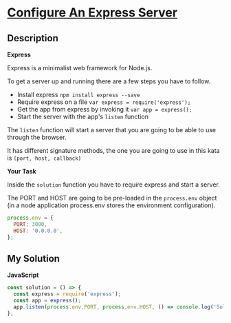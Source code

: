 # [Configure An Express Server](https://www.codewars.com/kata/https://www.codewars.com/kata/5696c8b5fddc42058b000032)

## Description

**Express**

Express is a minimalist web framework for Node.js.

To get a server up and running there are a few steps you have to follow.

- Install express `npm install express --save`
- Require express on a file `var express = require('express');`
- Get the app from express by invoking it `var app = express();`
- Start the server with the app's `listen` function

The `listen` function will start a server that you are going to be able to use through the browser.

It has different signature methods, the one you are going to use in this kata is `(port, host, callback)`

**Your Task**

Inside the `solution` function you have to require express and start a server.

The PORT and HOST are going to be pre-loaded in the `process.env` object (in a node application process.env stores the environment configuration).

```js
process.env = {
  PORT: 3000,
  HOST: '0.0.0.0',
};
```

## My Solution

**JavaScript**

```js
const solution = () => {
  const express = require('express');
  const app = express();
  app.listen(process.env.PORT, process.env.HOST, () => console.log('Solved!'));
};
```
